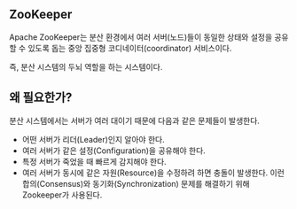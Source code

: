 
## ZooKeeper

Apache ZooKeeper는 분산 환경에서 여러 서버(노드)들이 동일한 상태와 설정을 공유할 수 있도록 돕는 중앙 집중형 코디네이터(coordinator) 서비스이다.

즉, 분산 시스템의 두뇌 역할을 하는 시스템이다.

## 왜 필요한가?

분산 시스템에서는 서버가 여러 대이기 때문에 다음과 같은 문제들이 발생한다.
- 어떤 서버가 리더(Leader)인지 알아야 한다.
- 여러 서버가 같은 설정(Configuration)을 공유해야 한다.
- 특정 서버가 죽었을 때 빠르게 감지해야 한다.
- 여러 서버가 동시에 같은 자원(Resource)을 수정하려 하면 충돌이 발생한다.
이런 합의(Consensus)와 동기화(Synchronization) 문제를 해결하기 위해 Zookeeper가 사용된다.